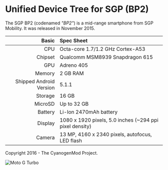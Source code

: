 Unified Device Tree for SGP (BP2)
============================================

The SGP BP2  (codenamed _"BP2"_) is a mid-range smartphone
from SGP Mobility. It was released in November 2015.

Basic   | Spec Sheet
-------:|:-------------------------
CPU     | Octa-core 1.7/1.2 GHz Cortex-A53
Chipset | Qualcomm MSM8939 Snapdragon 615
GPU     | Adreno 405
Memory  | 2 GB RAM
Shipped Android Version | 5.1.1
Storage | 16 GB
MicroSD | Up to 32 GB
Battery | Li-Ion 2470mAh battery
Display | 1080 x 1920 pixels, 5.0 inches (~294 ppi pixel density)
Camera  | 13 MP, 4160 x 2340 pixels, autofocus, LED flash

Copyright 2016 - The CyanogenMod Project.

![Moto G Turbo](https://wiki.cyanogenmod.org/images/thumb/8/81/Osprey.png/314px-Osprey.png "Moto G Turbo")
